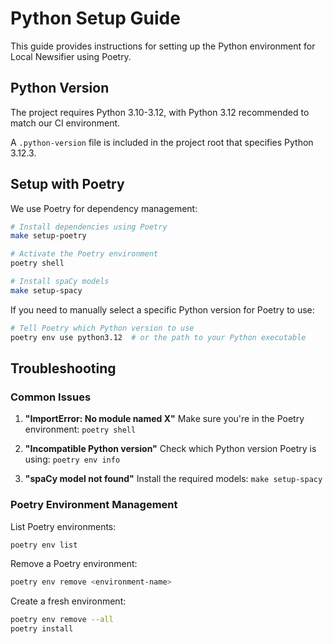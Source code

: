 # Python Setup Guide

This guide provides instructions for setting up the Python environment for Local Newsifier using Poetry.

## Python Version

The project requires Python 3.10-3.12, with Python 3.12 recommended to match our CI environment.

A `.python-version` file is included in the project root that specifies Python 3.12.3.

## Setup with Poetry

We use Poetry for dependency management:

```bash
# Install dependencies using Poetry
make setup-poetry

# Activate the Poetry environment
poetry shell

# Install spaCy models
make setup-spacy
```

If you need to manually select a specific Python version for Poetry to use:

```bash
# Tell Poetry which Python version to use
poetry env use python3.12  # or the path to your Python executable
```

## Troubleshooting

### Common Issues

1. **"ImportError: No module named X"**
   Make sure you're in the Poetry environment: `poetry shell`

2. **"Incompatible Python version"**
   Check which Python version Poetry is using: `poetry env info`

3. **"spaCy model not found"**
   Install the required models: `make setup-spacy`

### Poetry Environment Management

List Poetry environments:
```bash
poetry env list
```

Remove a Poetry environment:
```bash
poetry env remove <environment-name>
```

Create a fresh environment:
```bash
poetry env remove --all
poetry install
```
